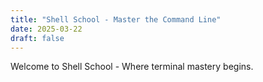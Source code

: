 ```yaml
---
title: "Shell School - Master the Command Line"
date: 2025-03-22
draft: false
---
```


Welcome to Shell School - Where terminal mastery begins.
